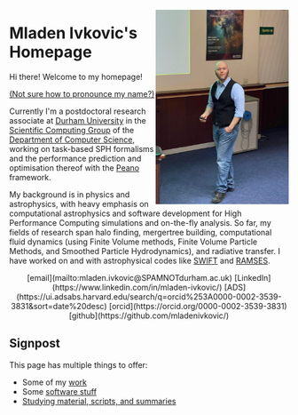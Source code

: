 
<img src="images/me.jpg" 
    alt="images/profile pic"  
    style="float:right;width:240px;height:350px;" 
    hspace="0"
    class=disappearing>



# Mladen Ivkovic's Homepage 


Hi there! Welcome to my homepage!

[(Not sure how to pronounce my name?)](my_name.html)

Currently I'm a postdoctoral research associate at [Durham University](https://www.durham.ac.uk/) 
in the [Scientific Computing Group](https://scicomp.webspace.durham.ac.uk) 
of the [Department of Computer Science](https://www.durham.ac.uk/departments/academic/computer-science/),
working on task-based SPH formalisms and the performance prediction and
optimisation thereof with the [Peano](http://peano-framework.org) framework.

My background is in physics and astrophysics, with heavy emphasis on
computational astrophysics and software development for High Performance
Computing simulations and on-the-fly analysis. So far, my fields of research
span halo finding, mergertree building, computational fluid dynamics (using
Finite Volume methods, Finite Volume Particle Methods, and Smoothed Particle
Hydrodynamics), and radiative transfer. I have worked on and with astrophysical
codes like [SWIFT](https://swiftsim.com) and [RAMSES](https://bitbucket.org/rteyssie/ramses/src/master/).



<p style="text-align: center;">
[email](mailto:mladen.ivkovic@SPAMNOTdurham.ac.uk)
<span class="dot"></span>
[LinkedIn](https://www.linkedin.com/in/mladen-ivkovic/)
<span class="dot"></span>
[ADS](https://ui.adsabs.harvard.edu/search/q=orcid%253A0000-0002-3539-3831&sort=date%20desc)
<span class="dot"></span>
[orcid](https://orcid.org/0000-0002-3539-3831)
<span class="dot"></span>
[github](https://github.com/mladenivkovic/)
</p>





## Signpost

This page has multiple things to offer: 



-   Some of my [work](work.html)
-   Some [software stuff](software.html)
-   [Studying material, scripts, and summaries](scripts-and-summaries.html)

